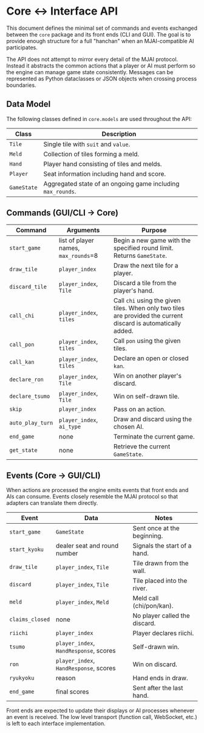 # Core <-> Interface API

This document defines the minimal set of commands and events exchanged between the
`core` package and its front ends (CLI and GUI).  The goal is to provide enough
structure for a full "hanchan" when an MJAI-compatible AI participates.

The API does not attempt to mirror every detail of the MJAI protocol. Instead it
abstracts the common actions that a player or AI must perform so the engine can
manage game state consistently.  Messages can be represented as Python dataclasses
or JSON objects when crossing process boundaries.

## Data Model

The following classes defined in `core.models` are used throughout the API:

| Class      | Description                           |
| ---------- | ------------------------------------- |
| `Tile`     | Single tile with `suit` and `value`.  |
| `Meld`     | Collection of tiles forming a meld.   |
| `Hand`     | Player hand consisting of tiles and melds. |
| `Player`   | Seat information including hand and score. |
| `GameState`| Aggregated state of an ongoing game including `max_rounds`.  |

## Commands (GUI/CLI -> Core)

| Command            | Arguments                               | Purpose |
| ------------------ | --------------------------------------- | ------- |
| `start_game`       | list of player names, `max_rounds`=8    | Begin a new game with the specified round limit. Returns `GameState`. |
| `draw_tile`        | `player_index`                          | Draw the next tile for a player. |
| `discard_tile`     | `player_index`, `Tile`                  | Discard a tile from the player's hand. |
| `call_chi`         | `player_index`, `tiles`                 | Call `chi` using the given tiles. When only two tiles are provided the current discard is automatically added. |
| `call_pon`         | `player_index`, `tiles`                 | Call `pon` using the given tiles. |
| `call_kan`         | `player_index`, `tiles`                 | Declare an open or closed `kan`. |
| `declare_ron`      | `player_index`, `Tile`                  | Win on another player's discard. |
| `declare_tsumo`    | `player_index`, `Tile`                  | Win on self-drawn tile. |
| `skip`             | `player_index`                          | Pass on an action. |
| `auto_play_turn`   | `player_index`, `ai_type`               | Draw and discard using the chosen AI. |
| `end_game`         | none                                    | Terminate the current game. |
| `get_state`        | none                                    | Retrieve the current `GameState`. |

## Events (Core -> GUI/CLI)

When actions are processed the engine emits events that front ends and AIs can
consume. Events closely resemble the MJAI protocol so that adapters can
translate them directly.

| Event              | Data                                    | Notes |
| ------------------ | --------------------------------------- | ----- |
| `start_game`       | `GameState`                             | Sent once at the beginning. |
| `start_kyoku`      | dealer seat and round number            | Signals the start of a hand. |
| `draw_tile`        | `player_index`, `Tile`                  | Tile drawn from the wall. |
| `discard`          | `player_index`, `Tile`                  | Tile placed into the river. |
| `meld`             | `player_index`, `Meld`                  | Meld call (chi/pon/kan). |
| `claims_closed`    | none                                    | No player called the discard. |
| `riichi`           | `player_index`                          | Player declares riichi. |
| `tsumo`            | `player_index`, `HandResponse`, scores  | Self-drawn win. |
| `ron`              | `player_index`, `HandResponse`, scores  | Win on discard. |
| `ryukyoku`         | reason                                  | Hand ends in draw. |
| `end_game`         | final scores                            | Sent after the last hand. |

Front ends are expected to update their displays or AI processes whenever an
event is received.  The low level transport (function call, WebSocket, etc.) is
left to each interface implementation.

